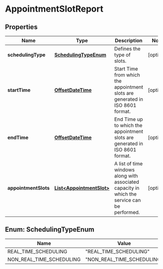 
# AppointmentSlotReport

## Properties
Name | Type | Description | Notes
------------ | ------------- | ------------- | -------------
**schedulingType** | [**SchedulingTypeEnum**](#SchedulingTypeEnum) | Defines the type of slots. |  [optional]
**startTime** | [**OffsetDateTime**](OffsetDateTime.md) | Start Time from which the appointment slots are generated in ISO 8601 format. |  [optional]
**endTime** | [**OffsetDateTime**](OffsetDateTime.md) | End Time up to which the appointment slots are generated in ISO 8601 format. |  [optional]
**appointmentSlots** | [**List&lt;AppointmentSlot&gt;**](AppointmentSlot.md) | A list of time windows along with associated capacity in which the service can be performed. |  [optional]


<a name="SchedulingTypeEnum"></a>
## Enum: SchedulingTypeEnum
Name | Value
---- | -----
REAL_TIME_SCHEDULING | &quot;REAL_TIME_SCHEDULING&quot;
NON_REAL_TIME_SCHEDULING | &quot;NON_REAL_TIME_SCHEDULING&quot;



